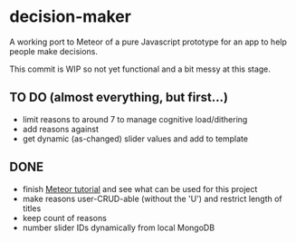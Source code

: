# decision-maker

A working port to Meteor of a pure Javascript prototype for an app to help people make decisions.

This commit is WIP so not yet functional and a bit messy at this stage.

## TO DO (almost everything, but first…)

* limit reasons to around 7 to manage cognitive load/dithering
* add reasons against
* get dynamic (as-changed) slider values and add to template

## DONE

* finish [Meteor tutorial](https://www.meteor.com/tutorials/blaze/creating-an-app) and see what can be used for this project
* make reasons user-CRUD-able (without the 'U') and restrict length of titles
* keep count of reasons
* number slider IDs dynamically from local MongoDB
